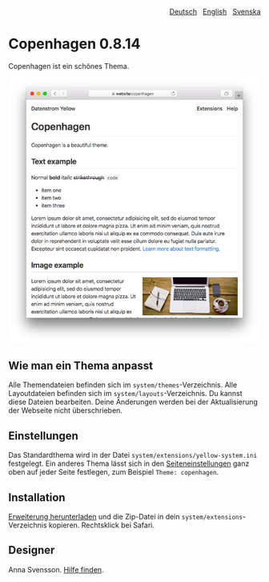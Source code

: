 <p align="right"><a href="README-de.md">Deutsch</a> &nbsp; <a href="README.md">English</a> &nbsp; <a href="README-sv.md">Svenska</a></p>

# Copenhagen 0.8.14

Copenhagen ist ein schönes Thema.

<p align="center"><img src="copenhagen-screenshot.png?raw=true" alt="Screenshot"></p>

## Wie man ein Thema anpasst

Alle Themendateien befinden sich im `system/themes`-Verzeichnis. Alle Layoutdateien befinden sich im `system/layouts`-Verzeichnis. Du kannst diese Dateien bearbeiten. Deine Änderungen werden bei der Aktualisierung der Webseite nicht überschrieben.

## Einstellungen

Das Standardthema wird in der Datei `system/extensions/yellow-system.ini` festgelegt. Ein anderes Thema lässt sich in den [Seiteneinstellungen](https://github.com/annaesvensson/yellow-core/tree/main/README-de.md#einstellungen-seite) ganz oben auf jeder Seite festlegen, zum Beispiel `Theme: copenhagen`. 

## Installation

[Erweiterung herunterladen](https://github.com/annaesvensson/yellow-copenhagen/archive/main.zip) und die Zip-Datei in dein `system/extensions`-Verzeichnis kopieren. Rechtsklick bei Safari.

## Designer

Anna Svensson. [Hilfe finden](https://datenstrom.se/de/yellow/help/).
